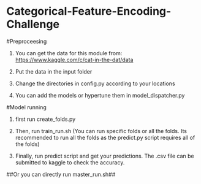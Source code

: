 # Categorical-Feature-Encoding-Challenge

#Preproceesing

1. You can get the data for this module from: https://www.kaggle.com/c/cat-in-the-dat/data 

2. Put the data in the input folder

3. Change the directories in config.py according to your locations

4. You can add the models or hypertune them in model_dispatcher.py

#Model running

1. first run create_folds.py 

2. Then, run train_run.sh (You can run specific folds or all the folds. Its recommended to run all the folds as the predict.py script requires all of the folds) 

3. Finally, run predict script and get your predictions. The .csv file can be submitted to kaggle to check the accuracy. 

##Or you can directly run master_run.sh##

